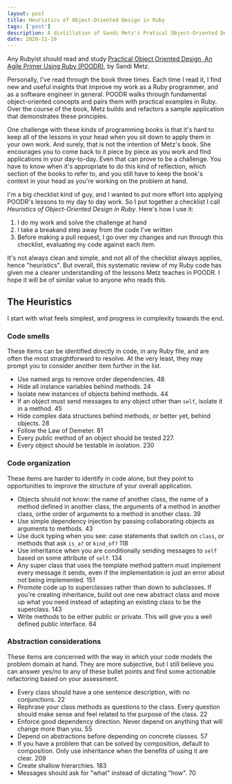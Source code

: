 ```yaml
---
layout: post
title: Heuristics of Object-Oriented Design in Ruby
tags: ['post']
description: A distillation of Sandi Metz's Pratical Object-Oriented Design (POODR), useful for quick refactoring and long term coding improvement. 
date: 2020-11-10
---
```


Any Rubyist should read and study [Practical Object Oriented Design, An Agile Primer Using Ruby (POODR)](https://www.poodr.com/), by Sandi Metz. 

Personally, I've read through the book three times. Each time I read it, I find new and useful insights that improve my work as a Ruby programmer, and as a software engineer in general. POODR walks through fundamental object-oriented concepts and pairs them with practical examples in Ruby. Over the course of the book, Metz builds and refactors a sample application that demonstrates these principles.

One challenge with these kinds of programming books is that it's hard to keep all of the lessons in your head when you sit down to apply them in your own work. And surely, that is not the intention of Metz's book. She encourages you to come back to it piece by piece as you work and find applications in your day-to-day. Even that can prove to be a challenge. You have to know when it's appropriate to do this kind of reflection, which section of the books to refer to, and you still have to keep the book's context in your head as you're working on the problem at hand.

I'm a big checklist kind of guy, and I wanted to put more effort into applying POODR's lessons to my day to day work. So I put together a checklist I call *Heuristics of Object-Oriented Design in Ruby*. Here's how I use it: 

1. I do my work and solve the challenge at hand
2. I take a breakand step away from the code I've written
3. Before making a pull request, I go over my changes and run through this checklist, evaluating my code against each item.

It's not always clean and simple, and not all of the checklist always applies, hence "heuristics". But overall, this systematic review of my Ruby code has given me a clearer understanding of the lessons Metz teaches in POODR. I hope it will be of similar value to anyone who reads this.

## The Heuristics 

I start with what feels simplest, and progress in complexity towards the end.

### Code smells

These items can be identified directly in code, in any Ruby file, and are often the most straightforward to resolve. At the very least, they may prompt you to consider another item further in the list.

* Use named args to remove order dependencies. 48
* Hide all instance variables behind methods. 24
* Isolate new instances of objects behind methods. 44
* If an object must send messages to any object other than `self`, isolate it in a method. 45
* Hide complex data structures behind methods, or better yet, behind objects. 28
* Follow the Law of Demeter. 81
* Every public method of an object should be tested 227.
* Every object should be testable in isolation. 230

### Code organization 

These items are harder to identify in code alone, but they point to opportunities to improve the structure of your overall application. 

* Objects should not know: the name of another class, the name of a method defined in another class, the arguments of a method in another class, orthe order of arguments to a method in another class. 39
* Use simple dependency injection by passing collaborating objects as arguments to methods. 43
* Use duck typing when you see: case statements that switch on `class`, or methods that ask `is_a?` or `kind_of?` 118
* Use inheritance when you are conditionally sending messages to `self` based on some attribute of `self`. 134
* Any super class that uses the template method pattern must implement every message it sends, even if the implementation is just an error about not being implemented. 151
* Promote code up to superclasses rather than down to subclasses. If you're creating inheritance, build out one new abstract class and move up what you need instead of adapting an existing class to be the superclass. 143
* Write methods to be either public or private. This will give you a well defined public interface. 64

### Abstraction considerations 

These items are concerned with the way in which your code models the problem domain at hand. They are more subjective, but I still believe you can answer yes/no to any of these bullet points and find some actionable refactoring based on your assessment. 

* Every class should have a one sentence description, with no conjunctions. 22
* Rephrase your class methods as questions to the class. Every question should make sense and feel related to the purpose of the class. 22
* Enforce good dependency direction. Never depend on anything that will change more than you. 55
* Depend on abstractions before depending on concrete classes. 57
* If you have a problem that can be solved by composition, default to composition. Only use inheritance when the benefits of using it are clear. 209
* Create shallow hierarchies. 183
* Messages should ask for "what" instead of dictating "how". 70
